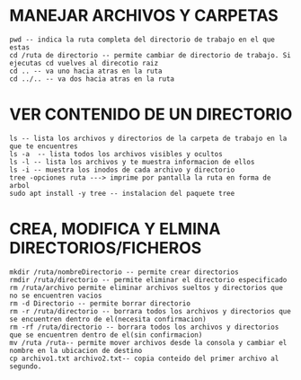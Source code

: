 # MANEJAR ARCHIVOS Y CARPETAS
    pwd -- indica la ruta completa del directorio de trabajo en el que estas
    cd /ruta de directorio -- permite cambiar de directorio de trabajo. Si ejecutas cd vuelves al direcotio raiz
    cd .. -- va uno hacia atras en la ruta
    cd ../.. -- va dos hacia atras en la ruta

# VER CONTENIDO DE UN DIRECTORIO
    ls -- lista los archivos y directorios de la carpeta de trabajo en la que te encuentres
    ls -a  -- lista todos los archivos visibles y ocultos
    ls -l -- lista los archivos y te muestra informacion de ellos
    ls -i -- muestra los inodos de cada archivo y directorio
    tree -opciones ruta ---> imprime por pantalla la ruta en forma de arbol
    sudo apt install -y tree -- instalacion del paquete tree

# CREA, MODIFICA Y ELMINA DIRECTORIOS/FICHEROS
    mkdir /ruta/nombreDirectorio -- permite crear directorios
    rmdir /ruta/directorio -- permite eliminar el directorio especificado
    rm /ruta/archivo permite eliminar archivos sueltos y directorios que no se encuentren vacios
    rm -d Directorio -- permite borrar directorio
    rm -r /ruta/directorio -- borrara todos los archivos y directorios que se encuentren dentro de el(necesita confirmacion)
    rm -rf /ruta/directorio -- borrara todos los archivos y directorios que se encuentren dentro de el(sin confirmacion)
    mv /ruta /ruta-- permite mover archivos desde la consola y cambiar el nombre en la ubicacion de destino
    cp archivo1.txt archivo2.txt-- copia conteido del primer archivo al segundo.
